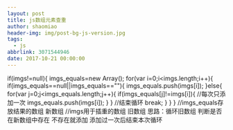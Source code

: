 ```yaml
---
layout: post
title: js数组元素查重
author: shaomiao
header-img: img/post-bg-js-version.jpg
tags:
  - js
abbrlink: 3071544946
date: 2017-10-21 00:00:00
---
```

if(imgs!=null){
	imgs_equals=new Array();
	for(var i=0;i<imgs.length;i++){
		if(imgs_equals==null||imgs_equals==""){
			imgs_equals.push(imgs[i]);
		}else{
			for(var j=0;j<imgs_equals.length;j++){
				if(imgs_equals[j]!=imgs[i]){
					//每次只添加一次
					imgs_equals.push(imgs[i]);
				}
			}
			//结束循环
			break;
		}
	}
}
//imgs_equals存放结果的数组 新数组
//imgs用于插重的数组 旧数组
思路：循环旧数组 判断是否在新数组中存在 不存在就添加
添加过一次后结束本次循环
